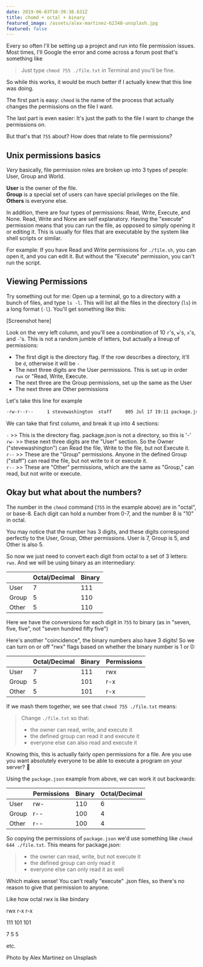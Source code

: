 ```yaml
---
date: 2019-06-03T10:39:38.631Z
title: chomd + octal + binary
featured_image: /assets/alex-martinez-62348-unsplash.jpg
featured: false
---
```

Every so often I'll be setting up a project and run into file permission issues. Most times, I'll Google the error and come across a forum post that's something like

>
> Just type `chmod 755 ./file.txt` in Terminal and you'll be fine.
>

So while this works, it would be much better if I actually knew that this line was doing. 

The first part is easy: `chmod` is the name of the process that actually changes the permissions on the file I want.

The last part is even easier: It's just the path to the file I want to change the permissions on.

But that's that `755` about? How does that relate to file permissions?

## Unix permissions basics

_Very_ basically, file permission roles are broken up into 3 types of people: User, Group and World.

**User** is the owner of the file.  
**Group** is a special set of users can have special privileges on the file.  
**Others** is everyone else.

In addition, there are four types of permissions: Read, Write, Execute, and None. Read, Write and None are self explanatory. Having the "execute" permission means that you can run the file, as opposed to simply opening it or editing it. This is usually for files that are executable by the system like shell scripts or similar.

For example: If you have Read and Write permissions for `./file.sh`, you can open it, and you can edit it. But without the "Execute" permission, you can't run the script.

## Viewing Permissions

Try something out for me: Open up a terminal, go to a directory with a bunch of files, and type `ls -l`. This will list all the files in the directory (`ls`) in a long format (`-l`). You'll get something like this:

[Screenshot here]

Look on the very left column, and you'll see a combination of 10 `r`'s, `w`'s, `x`'s, and `-`'s. This is not a random jumble of letters, but actually a lineup of permissions:
- The first digit is the directory flag. If the row describes a directory, it'll be `d`, otherwise it will be `-`
- The next three digits are the User permissions. This is set up in order `rwx` or "Read, Write, E**x**ecute.
- The next three are the Group permissions, set up the same as the User
- The next three are Other permissions

Let's take this line for example

```bash
-rw-r--r--     1 stevewashington  staff     805 Jul 17 19:11 package.json
```

We can take that first column, and break it up into 4 sections:

`-` >> This is the directory flag. package.json is not a directory, so this is '-'  
`rw-` >> these next three digits are the "User" section. So the Owner ("stevewashington") can Read the file, Write to the file, but not Execute it.  
`r--` >> These are the "Group" permissions. Anyone in the defined Group ("staff") can read the file, but not write to it or execute it.  
`r--` >> These are "Other" permissions, which are the same as "Group," can read, but not write or execute.

## Okay but what about the numbers?

The number in the `chmod` command (`755` in the example above) are in "octal", or base-8. Each digit can hold a number from 0-7, and the number 8 is "10" in octal.

You may notice that the number has 3 digits, and these digits correspond perfectly to the User, Group, Other permissions. User is 7, Group is 5, and Other is also 5.

So now we just need to convert each digit from octal to a set of 3 letters: `rwx`. And we will be using binary as an intermediary:

|       | Octal/Decimal | Binary |
| ----- | ------------- | ------ |
| User  | 7             | 111    |
| Group | 5             | 110    |
| Other | 5             | 110    |

Here we have the conversions for each digit in `755` to binary (as in "seven, five, five", not "seven hundred fifty five")

Here's another "coincidence", the binary numbers also have 3 digits! So we can turn on or off "rwx" flags based on whether the binary number is 1 or 0:

|       | Octal/Decimal | Binary | Permissions |
| ----- | ------------- | ------ | ----------- |
| User  | 7             | 111    | rwx         |
| Group | 5             | 101    | r-x         |
| Other | 5             | 101    | r-x         |

If we mash them together, we see that `chmod 755 ./file.txt` means:

> Change `./file.txt` so that: 
>   - the owner can read, write, and execute it
>   - the defined group can read it and execute it
>   - everyone else can also read and execute it

Knowing this, this is actually fairly open permissions for a file. Are you use you want absolutely everyone to be able to execute a program on your server? 🤔

Using the `package.json` example from above, we can work it out backwards:

|       | Permissions | Binary | Octal/Decimal |
| ----- | ----------- | ------ | ------------- |
| User  | rw-         | 110    | 6             |
| Group | r--         | 100    | 4             |
| Other | r--         | 100    | 4             |

So copying the permissions of `package.json` we'd use something like `chmod 644 ./file.txt`. This means for package.json:

>   - the owner can read, write, but not execute it
>   - the defined group can only read it
>   - everyone else can only read it as well

Which makes sense! You can't really "execute" .json files, so there's no reason to give that permission to anyone.


Like how octal rwx is like bindary



rwx r-x r-x

111 101 101

7 5 5



etc.



Photo by Alex Martinez on Unsplash
